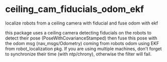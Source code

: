 # ceiling_cam_fiducials_odom_ekf
localize robots from a ceiling camera with fiducial and fuse odom with ekf

this package uses a ceiling camera detecting fiducials on the robots to detect their pose (PoseWithCovarianceStamped) then 
fuse this pose with the odom msg (nav_msgs/Odometry) coming from robots odom using EKF from robot_localization pkg. If you 
are using multiple machines, don't forget to synchronize their time (with ntp/chrony), otherwise the filter will fail.
